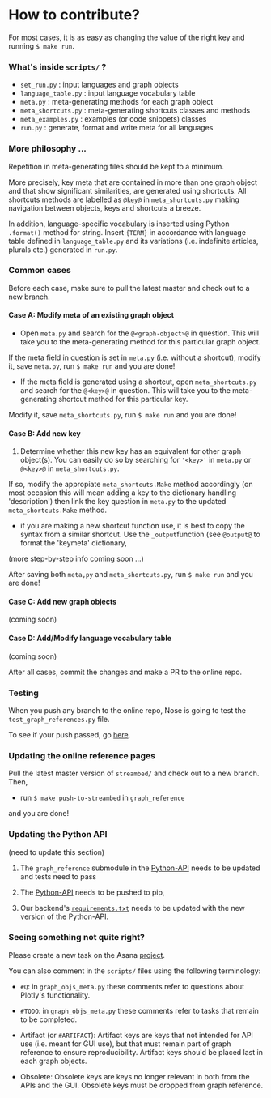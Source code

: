 # How to contribute?

For most cases, it is as easy as changing the value of the right key and running
`$ make run`. 


### What's inside `scripts/` ?

- `set_run.py` : input languages and graph objects 
- `language_table.py` : input language vocabulary table
- `meta.py` : meta-generating methods for each graph object
- `meta_shortcuts.py` : meta-generating shortcuts classes and methods
- `meta_examples.py` : examples (or code snippets) classes
- `run.py` : generate, format and write meta for all languages


### More philosophy ...

Repetition in meta-generating files should be kept to a minimum.  

More precisely, key meta that are contained in more than one graph object and
that show significant similarities, are generated using shortcuts. All
shortcuts methods are labelled as `@key@` in `meta_shortcuts.py` making
navigation between objects, keys and shortcuts a breeze.  

In addition, language-specific vocabulary is inserted using Python `.format()`
method for string. Insert `{TERM}` in accordance with language table defined in
`language_table.py` and its variations (i.e. indefinite articles, plurals
etc.) generated in `run.py`.


### Common cases

Before each case, make sure to pull the latest master and check out to a new
branch.

#### Case A: Modify meta of an existing graph object

- Open `meta.py` and search for the `@<graph-object>@` in question. This will take you to the
   meta-generating method for this particular graph object.

If the meta field in question is set in `meta.py` (i.e. without a shortcut),
modify it, save `meta.py`, run `$ make run` and you are done!

- If the meta field is generated using a shortcut, open `meta_shortcuts.py` and
   search for the `@<key>@` in question. This will take you to the meta-generating
   shortcut method for this particular key.

Modify it, save `meta_shortcuts.py`, run `$ make run` and you are done!
 
#### Case B: Add new key

1. Determine whether this new key has an equivalent for other graph object(s). You
   can easily do so by searching for `'<key>'` in `meta.py` or `@<key>@` in
   `meta_shortcuts.py`.

If so, modify the appropiate `meta_shortcuts.Make` method accordingly 
(on most occasion this will mean 
adding a key to the dictionary handling 'description') then link the key question 
in `meta.py` to the updated `meta_shortcuts.Make` method.

- if you are making a new shortcut function use, it is best to copy the syntax
  from a similar shortcut. Use the `_output`function (see `@output@` to
  format the 'keymeta' dictionary,
   
(more step-by-step info coming soon ...)

After saving both `meta,py` and `meta_shortcuts.py`, run `$ make run` and you are done!

#### Case C: Add new graph objects

(coming soon) 

#### Case D: Add/Modify language vocabulary table

(coming soon)


After all cases, commit the changes and make a PR to the online repo.


### Testing

When you push any branch to the online repo, Nose is going to test the
`test_graph_references.py` file. 

To see if your push passed, go
[here](https://circleci.com/gh/plotly/graph_reference).


### Updating the online reference pages

Pull the latest master version of `streambed/` and check out to a new branch.
Then,

- run `$ make push-to-streambed` in `graph_reference`

and you are done!


### Updating the Python API

(need to update this section)

1. The `graph_reference` submodule in the
   [Python-API](https://github.com/plotly/python-api) needs to be updated and
   tests need to pass

1. The [Python-API](https://github.com/plotly/python-api) needs to be pushed to
   pip,

1. Our backend's
   [`requirements.txt`](https://github.com/plotly/streambed/blob/master/requirements.txt)
   needs to be updated with the new version of the Python-API.


### Seeing something not quite right?

Please create a new task on the Asana
[project](https://app.asana.com/0/14961561647922/14961561647922).

You can also comment in the `scripts/` files using the following terminology:

- `#Q`: in `graph_objs_meta.py` these comments refer to questions about Plotly's
  functionality.

- `#TODO`: in `graph_objs_meta.py` these comments refer to tasks that remain
  to be completed.

- Artifact (or `#ARTIFACT`): Artifact keys are keys that not intended for API
  use (i.e. meant for GUI use), but that must remain part of graph reference to 
  ensure reproducibility. Artifact keys should be placed last in each graph
  objects. 

- Obsolete: Obsolete keys are keys no longer relevant in both from the APIs and
  the GUI. Obsolete keys must be dropped from graph reference.
